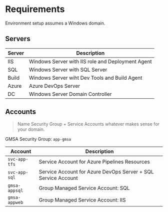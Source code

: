 # Requirements

Environment setup assumes a Windows domain.

## Servers

Server | Description
-------|------------
IIS | Windows Server with IIS role and Deployment Agent
SQL | Windows Server with SQL Server
Build | Windows Server wiht Dev Tools and Build Agent
Azure | Azure DevOps Server
DC | Windows Server Domain Controller

## Accounts

> Name Security Group + Service Accounts whatever makes sense for your domain.

GMSA Security Group: `app-gmsa`

Account | Description
--------|------------
`svc-app-tfs` | Service Account for Azure Pipelines Resources
`svc-app-sql` | Service Account for Azure DevOps Server + SQL Service Account
`gmsa-appsql` | Group Managed Service Account: SQL
`gmsa-appweb` | Group Managed Service Account: IIS